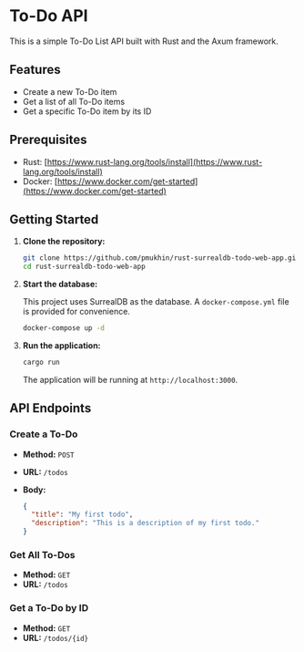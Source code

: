 # To-Do API

This is a simple To-Do List API built with Rust and the Axum framework.

## Features

* Create a new To-Do item
* Get a list of all To-Do items
* Get a specific To-Do item by its ID

## Prerequisites

* Rust: [https://www.rust-lang.org/tools/install](https://www.rust-lang.org/tools/install)
* Docker: [https://www.docker.com/get-started](https://www.docker.com/get-started)

## Getting Started

1. **Clone the repository:**

   ```bash
   git clone https://github.com/pmukhin/rust-surrealdb-todo-web-app.git
   cd rust-surrealdb-todo-web-app
   ```

2. **Start the database:**

   This project uses SurrealDB as the database. A `docker-compose.yml` file is provided for convenience.

   ```bash
   docker-compose up -d
   ```

3. **Run the application:**

   ```bash
   cargo run
   ```

   The application will be running at `http://localhost:3000`.

## API Endpoints

### Create a To-Do

* **Method:** `POST`
* **URL:** `/todos`
* **Body:**

  ```json
  {
    "title": "My first todo",
    "description": "This is a description of my first todo."
  }
  ```

### Get All To-Dos

* **Method:** `GET`
* **URL:** `/todos`

### Get a To-Do by ID

* **Method:** `GET`
* **URL:** `/todos/{id}`
